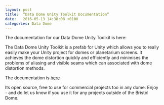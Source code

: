 ```yaml
---
layout: post
title:  “Data Dome Unity Toolkit Documentation“
date:   2016-05-13 14:38:08 +0100
categories: Data Dome
---
```


The documentation for our Data Dome Unity Toolkit is here:

The Data Dome Unity Toolkit is a prefab for Unity which allows you to really easily make your Unity project for domes or planetarium screens. It achieves the dome distortion quickly and efficiently and minimises the problems of aliasing and visible seams which can associated with dome distortion methods. 

The documentation is [here](https://drive.google.com/file/d/0B_5SlMKap8CyS1FGaEQ3aUdCX2c/view?usp=sharing)

Its open source, free to use for commercial projects too in any dome. Enjoy - and do let us know if you use it for any projects outside of the Bristol Dome.




